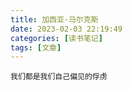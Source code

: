 ```yaml
---
title: 加西亚·马尔克斯
date: 2023-02-03 22:19:49
categories: [读书笔记]
tags: [文章]
---
```


```
我们都是我们自己偏见的俘虏
```
